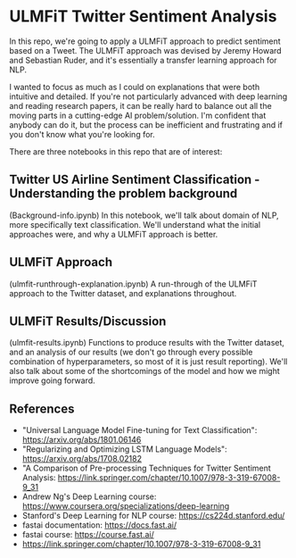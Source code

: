 # ULMFiT Twitter Sentiment Analysis

In this repo, we're going to apply a ULMFiT approach to predict sentiment based on a Tweet. The ULMFiT approach was devised by Jeremy Howard and Sebastian Ruder, and it's essentially a transfer learning approach for NLP. 

I wanted to focus as much as I could on explanations that were both intuitive and detailed. If you're not particularly advanced with deep learning and reading research papers, it can be really hard to balance out all the moving parts in a cutting-edge AI problem/solution. I'm confident that anybody can do it, but the process can be inefficient and frustrating and if you don't know what you're looking for. 

There are three notebooks in this repo that are of interest:

## Twitter US Airline Sentiment Classification - Understanding the problem background
(Background-info.ipynb)
In this notebook, we'll talk about domain of NLP, more specifically text classification. We'll understand what the initial approaches were, and why a ULMFiT approach is better.

## ULMFiT Approach
(ulmfit-runthrough-explanation.ipynb)
A run-through of the ULMFiT approach to the Twitter dataset, and explanations throughout.

## ULMFiT Results/Discussion
(ulmfit-results.ipynb)
Functions to produce results with the Twitter dataset, and an analysis of our results (we don't go through every possible combination of hyperparameters, so most of it is just result reporting). We'll also talk about some of the shortcomings of the model and how we might improve going forward.

## References
- "Universal Language Model Fine-tuning for Text Classification": https://arxiv.org/abs/1801.06146
- "Regularizing and Optimizing LSTM Language Models": https://arxiv.org/abs/1708.02182
- "A Comparison of Pre-processing Techniques for Twitter Sentiment Analysis: https://link.springer.com/chapter/10.1007/978-3-319-67008-9_31
- Andrew Ng's Deep Learning course: https://www.coursera.org/specializations/deep-learning
- Stanford's Deep Learning for NLP course: https://cs224d.stanford.edu/
- fastai documentation: https://docs.fast.ai/
- fastai course: https://course.fast.ai/
- https://link.springer.com/chapter/10.1007/978-3-319-67008-9_31
